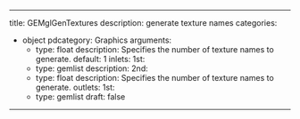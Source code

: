 
---
title: GEMglGenTextures
description: generate texture names
categories:
  - object
pdcategory: Graphics
arguments:
    - type: float
      description: Specifies the number of texture names to generate.
      default: 1
inlets:
  1st:
    - type: gemlist
      description:
  2nd:
    - type: float
      description: Specifies the number of texture names to generate.
outlets:
  1st:
    - type: gemlist
draft: false
---

